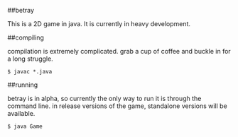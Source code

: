 ##betray

This is a 2D game in java. It is currently in heavy development.

##compiling

compilation is extremely complicated. grab a cup of coffee and buckle in for a long struggle.

    $ javac *.java

##running

betray is in alpha, so currently the only way to run it is through the command line.
in release versions of the game, standalone versions will be available.

    $ java Game
